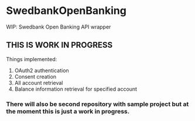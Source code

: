 # SwedbankOpenBanking
WIP: Swedbank Open Banking API wrapper

## THIS IS WORK IN PROGRESS

Things implemented:
1. OAuth2 authentication
2. Consent creation
3. All account retrieval
4. Balance information retrieval for specified account

### There will also be second repository with sample project but at the moment this is just a work in progress.
